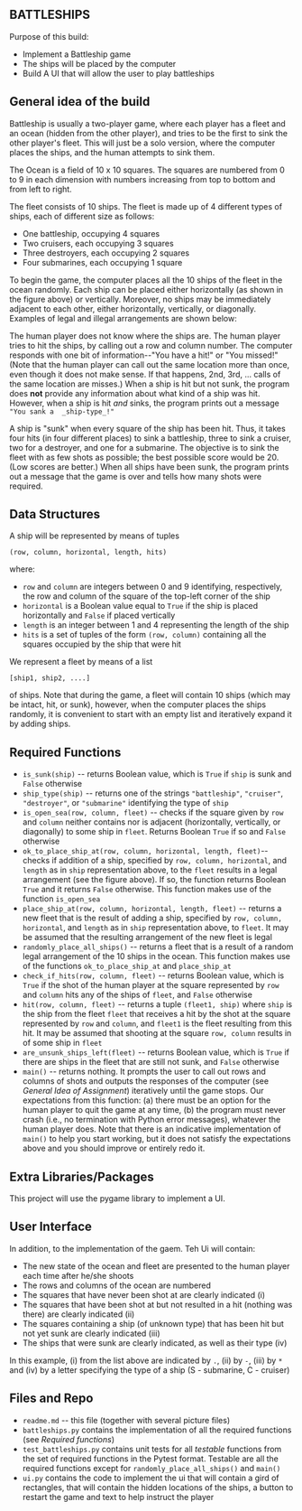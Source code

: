  ## BATTLESHIPS
 Purpose of this build: 
 

 - Implement a Battleship game 
 - The ships will be placed by the computer
 - Build A UI that will allow the user to play battleships
 
 ## General idea of the build

Battleship is usually a two-player game, where each player has a fleet and an ocean (hidden from the other player), and tries to be the first to sink the other player's fleet. This will just be a solo version, where the computer places the ships, and the human attempts to sink them.

The Ocean is a field of 10 x 10 squares. The squares are numbered from 0 to 9 in each dimension with numbers increasing from top to bottom and from left to right. 


The fleet consists of 10 ships. The fleet is made up of 4 different types of ships, each of different size as follows:

- One battleship, occupying 4 squares
- Two cruisers, each occupying 3 squares
- Three destroyers, each occupying 2 squares
- Four submarines, each occupying 1 square

To begin the game, the computer places all the 10 ships of the fleet in the ocean randomly. Each ship can be placed either horizontally (as shown in the figure above) or vertically. Moreover, no ships may be immediately adjacent to each other, either horizontally, vertically, or diagonally. Examples of legal and illegal arrangements are shown below:


The human player does not know where the ships are. The human player tries to hit the ships, by calling out a row and column number. The computer responds with one bit of information--"You have a hit!" or "You missed!" (Note that the human player can call out the same location more than once, even though it does not make sense. If that happens, 2nd, 3rd, ... calls of the same location are misses.) When a ship is hit but not sunk, the program does  **not**  provide any information about what kind of a ship was hit. However, when a ship is hit  _and_  sinks, the program prints out a message  `"You sank a  _ship-type_!"`  

A ship is "sunk" when every square of the ship has been hit. Thus, it takes four hits (in four different places) to sink a battleship, three to sink a cruiser, two for a destroyer, and one for a submarine. The objective is to sink the fleet with as few shots as possible; the best possible score would be 20. (Low scores are better.) When all ships have been sunk, the program prints out a message that the game is over and tells how many shots were required.

## Data Structures

A ship will be represented by means of tuples

    (row, column, horizontal, length, hits)
where:

 - `row` and `column` are integers between 0 and 9 identifying, respectively, the row and column of the square of the top-left corner of the ship
 -  `horizontal` is a Boolean value equal to `True` if the ship is placed horizontally and `False` if placed vertically
 - `length` is an integer between 1 and 4 representing the length of the ship
 - `hits` is a set of tuples of the form `(row, column)` containing all the squares occupied by the ship that were hit
 
We represent a fleet by means of a list

    [ship1, ship2, ....]
of ships. Note that during the game,  a fleet will contain 10 ships (which may be intact, hit, or sunk), however, when the computer places the ships randomly, it is convenient to start with an empty list and iteratively expand it by adding ships. 

## Required Functions 

 - `is_sunk(ship)` -- returns Boolean value, which is `True` if `ship` is sunk and `False` otherwise
 - `ship_type(ship)` -- returns one of the strings `"battleship"`, `"cruiser"`, `"destroyer"`, or `"submarine"` identifying the type of `ship`
 - `is_open_sea(row, column, fleet)` -- checks if the square given by `row` and `column` neither contains nor is adjacent (horizontally, vertically, or diagonally) to some ship in `fleet`. Returns Boolean `True` if so and `False` otherwise
 - `ok_to_place_ship_at(row, column, horizontal, length, fleet)`-- checks if addition of a ship, specified by `row, column, horizontal`, and `length` as in `ship` representation above, to the `fleet` results in a legal arrangement (see the figure above). If so, the function returns Boolean `True` and it returns `False` otherwise. This function makes use of the function `is_open_sea`
 - `place_ship_at(row, column, horizontal, length, fleet)` -- returns a new fleet that is the result of adding a ship, specified by `row, column, horizontal`, and `length` as in `ship` representation above, to `fleet`. It may be assumed that the resulting arrangement of the new fleet is legal
 - `randomly_place_all_ships()` -- returns a fleet that is a result of a random legal arrangement of the 10 ships in the ocean. This function makes use of the functions `ok_to_place_ship_at` and `place_ship_at` 
- `check_if_hits(row, column, fleet)` --  returns Boolean value, which is `True` if the shot of the human player at the square represented by `row` and `column` hits any of the ships of `fleet`, and `False` otherwise
- `hit(row, column, fleet)` -- returns a tuple `(fleet1, ship)` where `ship` is the ship from the fleet `fleet` that receives a hit by the shot at the square represented by `row` and `column`, and `fleet1` is the fleet resulting from this hit. It may be assumed that shooting at the square `row, column` results in of some ship in `fleet`
- `are_unsunk_ships_left(fleet)` -- returns Boolean value, which is `True` if there are ships in the fleet that are still not sunk, and `False` otherwise
- `main()` -- returns nothing. It prompts the user to call out rows and columns of shots and outputs the responses of the computer (see *General Idea of Assignment*) iteratively until the game stops. Our expectations from this function: (a) there must be an option for the human player to quit the game at any time, (b) the program must never crash (i.e., no termination with Python error messages), whatever the human player does. Note that there is an indicative implementation of `main()` to help you start working, but it does not satisfy the expectations above and you should improve or entirely redo it.


## Extra Libraries/Packages

This project will use the pygame library to implement a UI.

## User Interface
In addition, to the implementation of the gaem. Teh Ui will contain:

 - The new state of the ocean and fleet are presented to the human player each time after he/she shoots
 - The rows and columns of the ocean are numbered
 - The squares that have never been shot at are clearly indicated (i)
 - The squares that have been shot at but not resulted in a hit (nothing was there) are clearly indicated (ii)
 - The squares containing a ship (of unknown type) that has been hit but not yet sunk are clearly indicated (iii)
 - The ships that were sunk are clearly indicated, as well as their type (iv)
 


In this example, (i) from the list above are indicated by `.`, (ii) by `-`, (iii) by `*` and (iv) by a letter specifying the type of a ship (S - submarine, C - cruiser)

## Files and Repo

- `readme.md` -- this file (together with several picture files)
- `battleships.py` contains the implementation of all the required functions (see *Required functions*)
- `test_battleships.py` contains unit tests for all *testable* functions from the set of required functions in the Pytest format. Testable are all the required functions except for `randomly_place_all_ships()`  and `main()`
- `ui.py` contains the code to implement the ui that will contain a gird of rectangles, that will contain the hidden locations of the ships, a button to restart the game and text to help instruct the player


